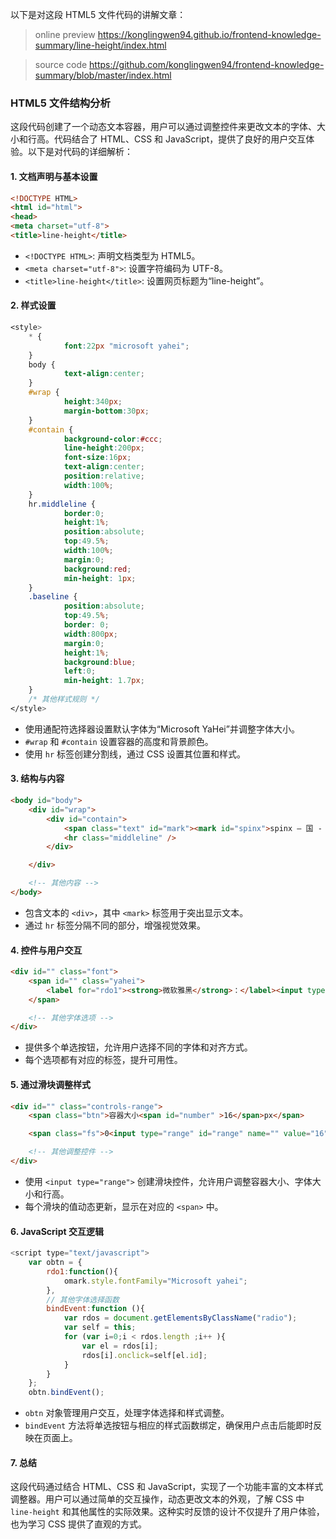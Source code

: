 

以下是对这段 HTML5 文件代码的讲解文章：

> online preview
>https://konglingwen94.github.io/frontend-knowledge-summary/line-height/index.html


> source code
>https://github.com/konglingwen94/frontend-knowledge-summary/blob/master/index.html


### HTML5 文件结构分析

这段代码创建了一个动态文本容器，用户可以通过调整控件来更改文本的字体、大小和行高。代码结合了 HTML、CSS 和 JavaScript，提供了良好的用户交互体验。以下是对代码的详细解析：

#### 1. 文档声明与基本设置

```html
<!DOCTYPE HTML>
<html id="html">
<head>
<meta charset="utf-8">
<title>line-height</title>

```

+ `<!DOCTYPE HTML>`: 声明文档类型为 HTML5。
+ `<meta charset="utf-8">`: 设置字符编码为 UTF-8。
+ `<title>line-height</title>`: 设置网页标题为“line-height”。

#### 2. 样式设置

```css
<style>
    * {    
            font:22px "microsoft yahei";
    }
    body {    
            text-align:center;
    }
    #wrap {    
            height:340px;
            margin-bottom:30px;
    }
    #contain {    
            background-color:#ccc;
            line-height:200px;
            font-size:16px;
            text-align:center;
            position:relative;
            width:100%;
    }
    hr.middleline {
            border:0;
            height:1%;
            position:absolute;
            top:49.5%;
            width:100%;
            margin:0;
            background:red;
            min-height: 1px;
    }
    .baseline {    
            position:absolute;
            top:49.5%;
            border: 0;
            width:800px;
            margin:0;
            height:1%;
            background:blue;
            left:0;
            min-height: 1.7px;
    }
    /* 其他样式规则 */
</style>

```

+ 使用通配符选择器设置默认字体为“Microsoft YaHei”并调整字体大小。
+ `#wrap` 和 `#contain` 设置容器的高度和背景颜色。
+ 使用 `hr` 标签创建分割线，通过 CSS 设置其位置和样式。

#### 3. 结构与内容

```html
<body id="body">
    <div id="wrap">
        <div id="contain">
            <span class="text" id="mark"><mark id="spinx">spinx — 国 - </mark><hr class="baseline" /></span><span id="x">x</span> 
            <hr class="middleline" />
        </div>

    </div>

    <!-- 其他内容 -->
</body>

```

+ 包含文本的 `<div>`，其中 `<mark>` 标签用于突出显示文本。
+ 通过 `hr` 标签分隔不同的部分，增强视觉效果。

#### 4. 控件与用户交互

```html
<div id="" class="font">
    <span id="" class="yahei">
        <label for="rdo1"><strong>微软雅黑</strong>：</label><input type="radio" name="radio" class="radio" id="rdo1" />
    </span>

    <!-- 其他字体选项 -->
</div>

```

+ 提供多个单选按钮，允许用户选择不同的字体和对齐方式。
+ 每个选项都有对应的标签，提升可用性。

#### 5. 通过滑块调整样式

```html
<div id="" class="controls-range">
    <span class="btn">容器大小<span id="number" >16</span>px</span>

    <span class="fs">0<input type="range" id="range" name="" value="16" max="300">300</span>

    <!-- 其他调整控件 -->
</div>

```

+ 使用 `<input type="range">` 创建滑块控件，允许用户调整容器大小、字体大小和行高。
+ 每个滑块的值动态更新，显示在对应的 `<span>` 中。

#### 6. JavaScript 交互逻辑

```javascript
<script type="text/javascript">
    var obtn = {
        rdo1:function(){
            omark.style.fontFamily="Microsoft yahei";
        },
        // 其他字体选择函数
        bindEvent:function (){
            var rdos = document.getElementsByClassName("radio");
            var self = this;
            for (var i=0;i < rdos.length ;i++ ){
                var el = rdos[i];
                rdos[i].onclick=self[el.id];
            }
        }
    };
    obtn.bindEvent();
```

+ `obtn` 对象管理用户交互，处理字体选择和样式调整。
+ `bindEvent` 方法将单选按钮与相应的样式函数绑定，确保用户点击后能即时反映在页面上。

#### 7. 总结

这段代码通过结合 HTML、CSS 和 JavaScript，实现了一个功能丰富的文本样式调整器。用户可以通过简单的交互操作，动态更改文本的外观，了解 CSS 中 `line-height` 和其他属性的实际效果。这种实时反馈的设计不仅提升了用户体验，也为学习 CSS 提供了直观的方式。


